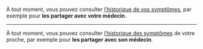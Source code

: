 À tout moment, vous pouvez consulter <a href="/suivihistorique" data-navigo>l’historique de vos symptômes</a>, par exemple pour **les partager avec votre médecin**.

---

À tout moment, vous pouvez consulter <a href="/suivihistorique" data-navigo>l’historique des symptômes</a> de votre proche, par exemple pour **les partager avec son médecin**.
